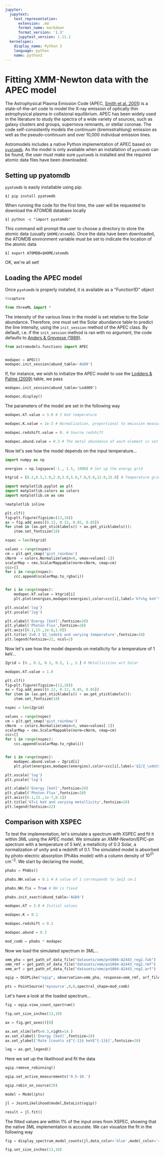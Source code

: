 ```yaml
---
jupyter:
  jupytext:
    text_representation:
      extension: .md
      format_name: markdown
      format_version: '1.3'
      jupytext_version: 1.11.2
  kernelspec:
    display_name: Python 3
    language: python
    name: python3
---
```


# Fitting XMM-Newton data with the APEC model #

The Astrophysical Plasma Emission Code (APEC, [Smith et al. 2001](https://ui.adsabs.harvard.edu/abs/2001ApJ...556L..91S/abstract)) is a state-of-the-art code to model the X-ray emission of optically thin astrophysical plasma in collisional equilibrium. APEC has been widely used in the literature to study the spectra of a wide variety of sources, such as galaxy clusters and groups, supernova remnants, or stellar coronae. The code self-consistently models the continuum (bremsstrahlung) emission as well as the pseudo-continuum and over 10,000 individual emission lines.

Astromodels includes a native Python implementation of APEC based on [``pyatomdb``](https://atomdb.readthedocs.io/en/master/). As the model is only available when an installation of ``pyatomdb`` can be found, the user must make sure ``pyatomdb`` is installed and the required atomic data files have been downloaded.


## Setting up pyatomdb ##

``pyatomdb`` is easily installable using pip:

    $] pip install pyatomdb
    
When running the code for the first time, the user will be requested to download the ATOMDB database locally

    $] python -c "import pyatomdb"
    
This command will prompt the user to choose a directory to store the atomic data (usually ``$HOME/atomdb``). Once the data have been downloaded, the ATOMDB environment variable must be set to indicate the location of the atomic data

    $] export ATOMDB=$HOME/atomdb

OK, we're all set!


## Loading the APEC model ##

Once ``pyatomdb`` is properly installed, it is available as a "Function1D" object


```python
%%capture

from threeML import * 

```

The intensity of the various lines in the model is set relative to the Solar abundance. Therefore, one must set the Solar abundance table to predict the line intensity, using the ``init_session`` method of the APEC class. By default, i.e. if the ``init_session`` method is ran with no argument, the code defaults to [Anders & Grevesse (1989)](https://ui.adsabs.harvard.edu/abs/1989GeCoA..53..197A/abstract). 

```python
from astromodels.functions import APEC


modapec = APEC()
modapec.init_session(abund_table='AG89')
```

If, for instance, we wish to initialize the APEC model to use the [Lodders & Palme (2009)](https://www.lpi.usra.edu/meetings/metsoc2009/pdf/5154.pdf) table, we pass

    modapec.init_session(abund_table='Lodd09')

```python
modapec.display()
```

The parameters of the model are set in the following way

```python
modapec.kT.value = 3.0 # 3 keV temperature

modapec.K.value = 1e-3 # Normalization, proportional to emission measure

modapec.redshift.value = 0. # Source redshift

modapec.abund.value = 0.3 # The metal abundance of each element is set to 0.3 times the Solar abundance
```

Now let's see how the model depends on the input temperature...

```python
import numpy as np

energies = np.logspace(-1., 1.5, 1000) # Set up the energy grid

ktgrid = [0.2,0.5,1.0,2.0,3.0,5.0,7.0,9.0,12.0,15.0] # Temperature grid

```

```python tags=["nbsphinx-thumbnail"]
import matplotlib.pyplot as plt
import matplotlib.colors as colors
import matplotlib.cm as cmx

%matplotlib inline

plt.clf()
fig=plt.figure(figsize=(13,10))
ax = fig.add_axes([0.12, 0.12, 0.85, 0.85])
for item in (ax.get_xticklabels() + ax.get_yticklabels()):
    item.set_fontsize(18)

nspec = len(ktgrid)

values = range(nspec)
cm = plt.get_cmap('gist_rainbow')
cNorm  = colors.Normalize(vmin=0, vmax=values[-1])
scalarMap = cmx.ScalarMappable(norm=cNorm, cmap=cm)
ccc=[]
for i in range(nspec):
    ccc.append(scalarMap.to_rgba(i))


for i in range(nspec):
    modapec.kT.value = ktgrid[i]
    plt.plot(energies,modapec(energies),color=ccc[i],label='kT=%g keV'%(ktgrid[i]))

plt.xscale('log')
plt.yscale('log')

plt.xlabel('Energy [keV]',fontsize=28)
plt.ylabel('Photon Flux',fontsize=28)
plt.axis([0.1,15.,1e-8,1.0])
plt.title('Z=0.3 $Z_\odot$ and varying temperature',fontsize=28)
plt.legend(fontsize=22, ncol=2)

```

Now let's see how the model depends on metallicity for a temperature of 1 keV...

```python
Zgrid = [0., 0.1, 0.3, 0.5, 1., 2.] # Metallicities wrt Solar

modapec.kT.value = 1.0
```

```python
plt.clf()
fig=plt.figure(figsize=(13,10))
ax = fig.add_axes([0.12, 0.12, 0.85, 0.85])
for item in (ax.get_xticklabels() + ax.get_yticklabels()):
    item.set_fontsize(18)

nspec = len(Zgrid)

values = range(nspec)
cm = plt.get_cmap('gist_rainbow')
cNorm  = colors.Normalize(vmin=0, vmax=values[-1])
scalarMap = cmx.ScalarMappable(norm=cNorm, cmap=cm)
ccc=[]
for i in range(nspec):
    ccc.append(scalarMap.to_rgba(i))


for i in range(nspec):
    modapec.abund.value = Zgrid[i]
    plt.plot(energies,modapec(energies),color=ccc[i],label='$Z/Z_\odot$=%g'%(Zgrid[i]))

plt.xscale('log')
plt.yscale('log')

plt.xlabel('Energy [keV]',fontsize=28)
plt.ylabel('Photon Flux',fontsize=28)
plt.axis([0.1,15.,1e-7,0.1])
plt.title('kT=1 keV and varying metallicity',fontsize=28)
plt.legend(fontsize=22)

```

## Comparison with XSPEC ##

To test the implementation, let's simulate a spectrum with XSPEC and fit it within 3ML using the APEC model. We simulate an _XMM-Newton_/EPIC-pn spectrum with a temperature of 5 keV, a metallicity of 0.3 Solar, a normalization of unity and a redshift of 0.1. The simulated model is absorbed by photo-electric absorption (PhAbs model) with a column density of $10^{21}$ cm$^{-2}$. We start by declaring the model,

```python
phabs = PhAbs()

phabs.NH.value = 0.1 # A value of 1 corresponds to 1e22 cm-2

phabs.NH.fix = True # NH is fixed

phabs.init_xsect(abund_table='AG89')

modapec.kT = 3.0 # Initial values

modapec.K = 0.1

modapec.redshift = 0.1

modapec.abund = 0.3

mod_comb = phabs * modapec
```

Now we load the simulated spectrum in 3ML...

```python
xmm_pha = get_path_of_data_file("datasets/xmm/pnS004-A2443_reg2.fak")
xmm_rmf = get_path_of_data_file("datasets/xmm/pnS004-A2443_reg2.rmf")
xmm_arf = get_path_of_data_file("datasets/xmm/pnS004-A2443_reg2.arf")

ogip = OGIPLike("ogip", observation=xmm_pha, response=xmm_rmf, arf_file=xmm_arf)

pts = PointSource('mysource',0,0,spectral_shape=mod_comb)

```

Let's have a look at the loaded spectrum...

```python
fig = ogip.view_count_spectrum()

fig.set_size_inches(13,10)

ax = fig.get_axes()[0]

ax.set_xlim(left=0.3,right=14.)
ax.set_xlabel('Energy [keV]',fontsize=28)
ax.set_ylabel('Rate [counts s$^{-1}$ keV$^{-1}$]',fontsize=28)

leg = ax.get_legend()

```

Here we set up the likelihood and fit the data

```python
ogip.remove_rebinning()

ogip.set_active_measurements('0.5-10.')

ogip.rebin_on_source(20)

model = Model(pts)

jl = JointLikelihood(model,DataList(ogip))

result = jl.fit()

```

The fitted values are within 1% of the input ones from XSPEC, showing that the native 3ML implementation is accurate. We can visualize the fit in the following way

```python
fig = display_spectrum_model_counts(jl,data_color='blue',model_color='red', min_rate=5e-4)

fig.set_size_inches(13,10)

```
